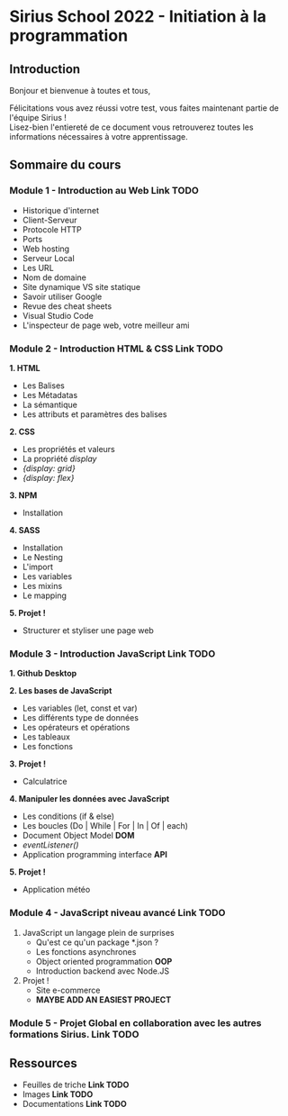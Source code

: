 # Sirius School 2022 - Initiation à la programmation

## Introduction

Bonjour et bienvenue à toutes et tous,

Félicitations vous avez réussi votre test, vous faites maintenant partie de l'équipe Sirius !<br>
Lisez-bien l'entiereté de ce document vous retrouverez toutes les informations nécessaires à votre apprentissage.

## Sommaire du cours

### Module 1 - Introduction au Web **Link TODO**

- Historique d'internet
- Client-Serveur
- Protocole HTTP
- Ports
- Web hosting
- Serveur Local
- Les URL
- Nom de domaine
- Site dynamique VS site statique
- Savoir utiliser Google
- Revue des cheat sheets
- Visual Studio Code
- L'inspecteur de page web, votre meilleur ami

### Module 2 - Introduction HTML & CSS **Link TODO**

**1. HTML**

- Les Balises
- Les Métadatas
- La sémantique
- Les attributs et paramètres des balises

**2. CSS**

- Les propriétés et valeurs
- La propriété _display_
- _{display: grid}_
- _{display: flex}_

**3. NPM**

- Installation

**4. SASS**

- Installation
- Le Nesting
- L'import
- Les variables
- Les mixins
- Le mapping

**5. Projet !**

- Structurer et styliser une page web

### Module 3 - Introduction JavaScript **Link TODO**

**1. Github Desktop**

**2. Les bases de JavaScript**

- Les variables (let, const et var)
- Les différents type de données
- Les opérateurs et opérations
- Les tableaux
- Les fonctions

**3. Projet !**

- Calculatrice

**4. Manipuler les données avec JavaScript**

- Les conditions (if & else)
- Les boucles (Do | While | For | In | Of | each)
- Document Object Model **DOM**
- _eventListener()_
- Application programming interface **API**

**5. Projet !**

- Application météo

### Module 4 - JavaScript niveau avancé **Link TODO**

1. JavaScript un langage plein de surprises
   - Qu'est ce qu'un package \*.json ?
   - Les fonctions asynchrones
   - Object oriented programmation **OOP**
   - Introduction backend avec Node.JS
2. Projet !
   - Site e-commerce
   - **MAYBE ADD AN EASIEST PROJECT**

### Module 5 - Projet Global en collaboration avec les autres formations Sirius. **Link TODO**

## Ressources

- Feuilles de triche **Link TODO**
- Images **Link TODO**
- Documentations **Link TODO**
